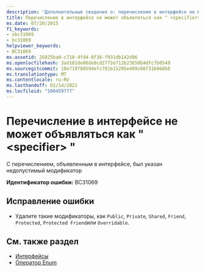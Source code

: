 ```yaml
---
description: 'Дополнительные сведения о: перечисление в интерфейсе не может объявляться как " <specifier> "'
title: Перечисление в интерфейсе не может объявляться как " <specifier> "
ms.date: 07/20/2015
f1_keywords:
- vbc31069
- bc31069
helpviewer_keywords:
- BC31069
ms.assetid: 26025ba0-c710-4fd4-8f36-f931db142d96
ms.openlocfilehash: 3ad181de06de8cd2772e712b23650b4dfc7b0549
ms.sourcegitcommit: 10e719780594efc781b15295e499c66f316068b8
ms.translationtype: MT
ms.contentlocale: ru-RU
ms.lasthandoff: 02/14/2021
ms.locfileid: "100459777"
---
```

# <a name="enum-in-an-interface-cannot-be-declared-specifier"></a>Перечисление в интерфейсе не может объявляться как " \<specifier> "

С перечислением, объявленным в интерфейсе, был указан недопустимый модификатор  
  
 **Идентификатор ошибки:** BC31069  
  
## <a name="to-correct-this-error"></a>Исправление ошибки  
  
- Удалите такие модификаторы, как `Public`, `Private`, `Shared`, `Friend`, `Protected`, `Protected Friend`или `Overridable`.  
  
## <a name="see-also"></a>См. также раздел

- [Интерфейсы](../programming-guide/language-features/interfaces/index.md)
- [Оператор Enum](../language-reference/statements/enum-statement.md)
